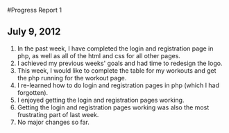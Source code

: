 #Progress Report 1

## July 9, 2012

1. In the past week, I have completed the login and registration page in php, as well as all of the html and css for all other pages.
2. I achieved my previous weeks' goals and had time to redesign the logo.
3. This week, I would like to complete the table for my workouts and get the php running for the workout page.
4. I re-learned how to do login and registration pages in php (which I had forgotten).
5. I enjoyed getting the login and registration pages working.
6. Getting the login and registration pages working was also the most frustrating part of last week.
7. No major changes so far.